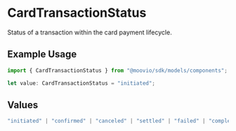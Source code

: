 # CardTransactionStatus

Status of a transaction within the card payment lifecycle.

## Example Usage

```typescript
import { CardTransactionStatus } from "@moovio/sdk/models/components";

let value: CardTransactionStatus = "initiated";
```

## Values

```typescript
"initiated" | "confirmed" | "canceled" | "settled" | "failed" | "completed"
```